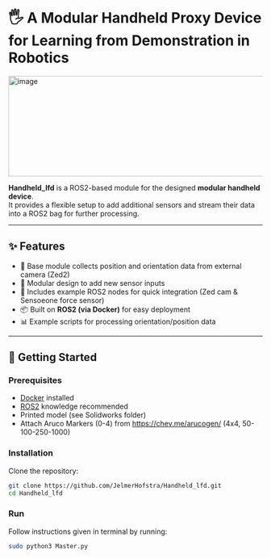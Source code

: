 # 🖐️ A Modular Handheld Proxy Device for Learning from Demonstration in Robotics

<img width="920" height="199" alt="image" src="https://github.com/user-attachments/assets/8075ab14-466f-439d-97f5-15bcd033ad6c" />

**Handheld_lfd** is a ROS2-based module for the designed **modular handheld device**.  
It provides a flexible setup to add additional sensors and stream their data into a ROS2 bag for further processing.


---

## ✨ Features
- 📡 Base module collects position and orientation data from external camera (Zed2)  
- 🧩 Modular design to add new sensor inputs  
- 🎥 Includes example ROS2 nodes for quick integration  (Zed cam & Sensoeone force sensor) 
- 📦 Built on **ROS2 (via Docker)** for easy deployment  
- 📊 Example scripts for processing orientation/position data  

---

## 🚀 Getting Started

### Prerequisites
- [Docker](https://docs.docker.com/get-docker/) installed
- [ROS2](https://docs.ros.org/en/foxy/Installation.html) knowledge recommended
- Printed model (see Solidworks folder)
- Attach Aruco Markers (0-4) from https://chev.me/arucogen/ (4x4, 50-100-250-1000)

### Installation
Clone the repository:
```bash
git clone https://github.com/JelmerHofstra/Handheld_lfd.git
cd Handheld_lfd
```

### Run
Follow instructions given in terminal by running:
````bash
sudo python3 Master.py
````

